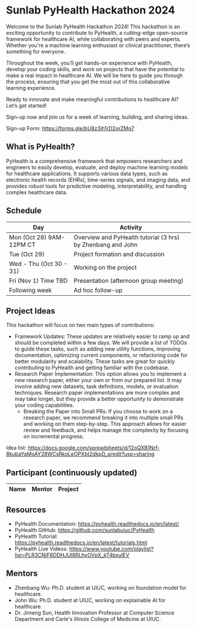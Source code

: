 # Sunlab PyHealth Hackathon 2024

Welcome to the Sunlab PyHealth Hackathon 2024! This hackathon is an exciting opportunity to contribute to PyHealth, a cutting-edge open-source framework for healthcare AI, while collaborating with peers and experts. Whether you're a machine learning enthusiast or clinical practitioner, there’s something for everyone.

Throughout the week, you’ll get hands-on experience with PyHealth, develop your coding skills, and work on projects that have the potential to make a real impact in healthcare AI. We will be here to guide you through the process, ensuring that you get the most out of this collaborative learning experience.

Ready to innovate and make meaningful contributions to healthcare AI? Let’s get started!

Sign-up now and join us for a week of learning, building, and sharing ideas.

Sign-up Form: https://forms.gle/bU8z3ih1rD2orZMq7

## What is PyHealth?
PyHealth is a comprehensive framework that empowers researchers and engineers to easily develop, evaluate, and deploy machine learning models for healthcare applications. 
It supports various data types, such as electronic health records (EHRs), time-series signals, and imaging data, and provides robust tools for predictive modeling, interpretability, and handling complex healthcare data.

## Schedule

| Day	                     | Activity                                                    |
|--------------------------|-------------------------------------------------------------|
| Mon (Oct 28)	9AM-12PM CT | Overview and PyHealth tutorial (3 hrs) by Zhenbang and John |
| Tue (Oct 29)             | Project formation and discussion                            | 
| Wed - Thu (Oct 30 - 31)	 | Working on the project                                      | 
| Fri (Nov 1) Time TBD	    | Presentation (afternoon group meeting)                      | 
| Following week	          | Ad hoc follow-up                                            |

## Project Ideas
This hackathon will focus on two main types of contributions:
- Framework Updates: These updates are relatively easier to ramp up and should be completed within a few days. We will provide a list of TODOs to guide these tasks, such as adding new utility functions, improving documentation, optimizing current components, or refactoring code for better modularity and scalability. These tasks are great for quickly contributing to PyHealth and getting familiar with the codebase.
- Research Paper Implementation: This option allows you to implement a new research paper, either your own or from our prepared list. It may involve adding new datasets, task definitions, models, or evaluation techniques. Research paper implementations are more complex and may take longer, but they provide a better opportunity to demonstrate your coding capabilities.
  - Breaking the Paper into Small PRs: If you choose to work on a research paper, we recommend breaking it into multiple small PRs and working on them step-by-step. This approach allows for easier review and feedback, and helps manage the complexity by focusing on incremental progress.

Idea list: https://docs.google.com/spreadsheets/d/12oQXB1Nrf-8kubaYaMoAY28WCsRkoLeOPXbt2dkpD_g/edit?usp=sharing

## Participant (continuously updated)
| Name	| Mentor | Project |
|-----|--------|---------|

## Resources
- PyHealth Documentation: https://pyhealth.readthedocs.io/en/latest/
- PyHealth GitHub: https://github.com/sunlabuiuc/PyHealth
- PyHealth Tutorial: https://pyhealth.readthedocs.io/en/latest/tutorials.html
- PyHealth Live Videos: https://www.youtube.com/playlist?list=PLR3CNIF8DDHJUl8RLhyOVpX_kT4bxulEV

## Mentors
- Zhenbang Wu: Ph.D. student at UIUC, working on foundation model for healthcare.
- John Wu: Ph.D. student at UIUC, working on explainable AI for healthcare.
- Dr. Jimeng Sun, Health Innovation Professor at Computer Science Department and Carle's Illinois College of Medicine at UIUC.
